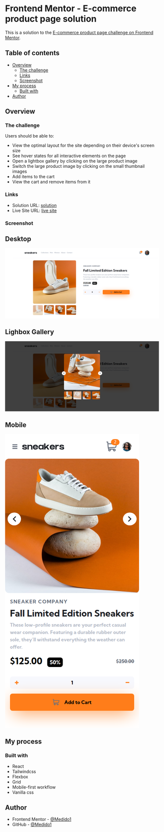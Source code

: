 # Frontend Mentor - E-commerce product page solution

This is a solution to the [E-commerce product page challenge on Frontend Mentor](https://www.frontendmentor.io/challenges/ecommerce-product-page-UPsZ9MJp6).

## Table of contents

- [Overview](#overview)
  - [The challenge](#the-challenge)
  - [Links](#links)
  - [Screenshot](#screenshot)
- [My process](#my-process)
  - [Built with](#built-with)
- [Author](#author)

## Overview
### The challenge
Users should be able to:

- View the optimal layout for the site depending on their device's screen size
- See hover states for all interactive elements on the page
- Open a lightbox gallery by clicking on the large product image
- Switch the large product image by clicking on the small thumbnail images
- Add items to the cart
- View the cart and remove items from it
### Links

- Solution URL: [solution](https://github.com/Medido1/E-commerce-product-page)
- Live Site URL: [live site](https://ecommerceproductpagefront.netlify.app)

### Screenshot
  ## Desktop
  ![](./src/screenshots/desktopScreenShot.png)
  ## Lighbox Gallery
  ![](./src/screenshots/lightboxGallery.png)
  ## Mobile
  ![](./src/screenshots/mobileScreenShot.png)
## My process

### Built with

- React
- Tailwindcss
- Flexbox
- Grid
- Mobile-first workflow
- Vanilla css

## Author

- Frontend Mentor - [@Medido1](https://www.frontendmentor.io/profile/Medido1)
- GitHub - [@Medido1](https://github.com/Medido1)